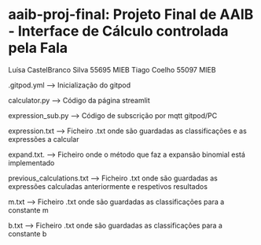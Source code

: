 # aaib-proj-final: Projeto Final de AAIB - Interface de Cálculo controlada pela Fala

Luísa CastelBranco Silva 55695 MIEB
Tiago Coelho 55097 MIEB



.gitpod.yml --> Inicialização do gitpod

calculator.py --> Código da página streamlit

expression_sub.py --> Código de subscrição por mqtt gitpod/PC

expression.txt --> Ficheiro .txt onde são guardadas as classificações e as expressões a calcular

expand.txt. --> Ficheiro onde o método que faz a expansão binomial está implementado

previous_calculations.txt --> Ficheiro .txt onde são guardadas as expressões calculadas anteriormente e respetivos resultados

m.txt --> Ficheiro .txt onde são guardadas as classificações para a constante m

b.txt --> Ficheiro .txt onde são guardadas as classificações para a constante b
